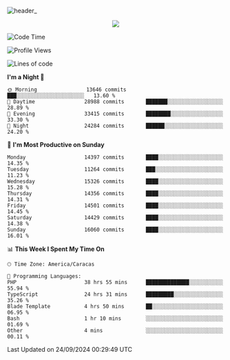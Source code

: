 ![header_](https://github.com/user-attachments/assets/4010d822-ccdc-4198-b608-18c773338d18)


<p align="center">
  <a href="http://www.github.com/thevacs">
    <img src="https://github-readme-streak-stats.herokuapp.com/?user=thevacs&stroke=ffffff&background=1c1917&ring=0891b2&fire=0891b2&currStreakNum=ffffff&currStreakLabel=0891b2&sideNums=ffffff&sideLabels=ffffff&dates=ffffff&hide_border=true" />
  </a>
</p>

<!--START_SECTION:waka-->
![Code Time](http://img.shields.io/badge/Code%20Time-2%2C901%20hrs%2039%20mins-blue)

![Profile Views](http://img.shields.io/badge/Profile%20Views-0-blue)

![Lines of code](https://img.shields.io/badge/From%20Hello%20World%20I%27ve%20Written-10.5%20million%20lines%20of%20code-blue)

**I'm a Night 🦉** 

```text
🌞 Morning                13646 commits       ███░░░░░░░░░░░░░░░░░░░░░░   13.60 % 
🌆 Daytime                28988 commits       ███████░░░░░░░░░░░░░░░░░░   28.89 % 
🌃 Evening                33415 commits       ████████░░░░░░░░░░░░░░░░░   33.30 % 
🌙 Night                  24284 commits       ██████░░░░░░░░░░░░░░░░░░░   24.20 % 
```
📅 **I'm Most Productive on Sunday** 

```text
Monday                   14397 commits       ████░░░░░░░░░░░░░░░░░░░░░   14.35 % 
Tuesday                  11264 commits       ███░░░░░░░░░░░░░░░░░░░░░░   11.23 % 
Wednesday                15326 commits       ████░░░░░░░░░░░░░░░░░░░░░   15.28 % 
Thursday                 14356 commits       ████░░░░░░░░░░░░░░░░░░░░░   14.31 % 
Friday                   14501 commits       ████░░░░░░░░░░░░░░░░░░░░░   14.45 % 
Saturday                 14429 commits       ████░░░░░░░░░░░░░░░░░░░░░   14.38 % 
Sunday                   16060 commits       ████░░░░░░░░░░░░░░░░░░░░░   16.01 % 
```


📊 **This Week I Spent My Time On** 

```text
🕑︎ Time Zone: America/Caracas

💬 Programming Languages: 
PHP                      38 hrs 55 mins      ██████████████░░░░░░░░░░░   55.94 % 
TypeScript               24 hrs 31 mins      █████████░░░░░░░░░░░░░░░░   35.26 % 
Blade Template           4 hrs 50 mins       ██░░░░░░░░░░░░░░░░░░░░░░░   06.95 % 
Bash                     1 hr 10 mins        ░░░░░░░░░░░░░░░░░░░░░░░░░   01.69 % 
Other                    4 mins              ░░░░░░░░░░░░░░░░░░░░░░░░░   00.11 % 
```


 Last Updated on 24/09/2024 00:29:49 UTC
<!--END_SECTION:waka-->
